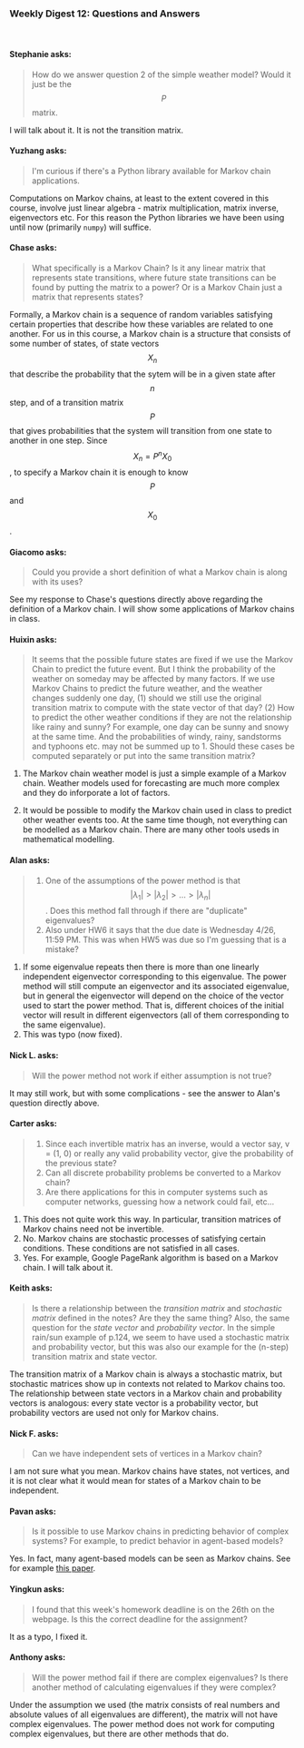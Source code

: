 ### Weekly Digest 12: Questions and Answers


<br/>


#### Stephanie asks:

> How do we answer question 2 of the simple weather model? Would it just be the $$P$$ matrix.

I will talk about it. It is not the transition matrix.


#### Yuzhang asks:

> I'm curious if there's a Python library available for Markov chain applications.

Computations on Markov chains, at least to the extent covered in this course,
involve just linear algebra - matrix multiplication, matrix inverse, eigenvectors
etc. For this reason the Python libraries we have been using until now (primarily `numpy`)
will suffice.


#### Chase asks:

> What specifically is a Markov Chain? Is it any linear matrix that represents state transitions,
> where future state transitions can be found by putting the matrix to a power? Or is a Markov
> Chain just a matrix that represents states?


Formally, a Markov chain is a sequence of random variables satisfying certain properties that
describe how these variables are related to one another. For us in this course, a Markov chain
is a structure that consists of some number of states, of state vectors $$X_n$$ that describe
the probability that the sytem will be in a given state after $$n$$ step, and of a transition
matrix $$P$$ that gives probabilities that the system will transition from one state to another
in one step. Since $$X_n = P^n X_0$$, to specify a Markov chain it is enough to know $$P$$ and
$$X_0$$.


#### Giacomo asks:

> Could you provide a short definition of what a Markov chain is along with its uses?

See my response to Chase's questions directly above regarding the definition of a Markov chain.
I will show some applications of Markov chains in class.



#### Huixin asks:

> It seems that the possible future states are fixed if we use the Markov Chain to predict the future
> event. But I think the probability of the weather on someday may be affected by many factors. If we use
> Markov Chains to predict the future weather, and the weather changes suddenly one day, (1) should we
> still use the original transition matrix to compute with the state vector of that day? (2) How to predict
> the other weather conditions if they are not the relationship like rainy and sunny? For example, one
> day can be sunny and snowy at the same time. And the probabilities of windy, rainy, sandstorms and
> typhoons etc. may not be summed up to 1. Should these cases be computed separately or put into the
> same transition matrix?

1. The Markov chain weather model is just a simple example of a Markov chain. Weather models used
for forecasting are much more complex and they do inforporate a lot of factors.

2. It would be possible to modify the Markov chain used in class to predict other weather events too.
   At the same time though, not everything can be modelled as a Markov chain. There are many other tools
   useds in mathematical modelling.


#### Alan asks:

> 1. One of the assumptions of the power method is that $$|\lambda_1| > |\lambda_2| > {\dots} > |\lambda_n|$$.
> Does this method fall through if there are "duplicate" eigenvalues?
> 2. Also under HW6 it says that the due date is Wednesday 4/26, 11:59 PM. This was when HW5
> was due so I'm guessing that is a mistake?

1. If some eigenvalue repeats then there is more than one linearly independent eigenvector
   corresponding to this eigenvalue. The power method will still compute an eigenvector
   and its associated eigenvalue, but in general the eigenvector will depend on the choice
   of the vector used to start the power method. That is, different choices of the initial
   vector will result in different eigenvectors (all of them corresponding to the same eigenvalue).
2. This was typo (now fixed).



#### Nick L. asks:

> Will the power method not work if either assumption is not true?

It may still work, but with some complications - see the answer to Alan's question directly above.



#### Carter asks:

> 1. Since each invertible matrix has an inverse, would a vector say, v = (1, 0) or really any valid
> probability vector, give the probability of the previous state?
> 2. Can all discrete probability problems be converted to a Markov chain?
> 3. Are there applications for this in computer systems such as computer networks, guessing
> how a network could fail, etc...

1. This does not quite work this way. In particular, transition matrices of Markov chains need
   not be invertible.
2. No. Markov chains are stochastic processes of satisfying certain conditions. These conditions
   are not satisfied in all cases.
3. Yes. For example, Google PageRank algorithm is based on a Markov chain. I will talk about it.


#### Keith asks:

> Is there a relationship between the *transition matrix* and *stochastic matrix* defined in the notes?
> Are they the same thing? Also, the same question for the *state vector* and *probability vector*.
> In the simple rain/sun example of p.124, we seem to have used a stochastic matrix and probability vector,
> but this was also our example for the (n-step) transition matrix and state vector.

The transition matrix of a Markov chain is always a stochastic matrix, but stochastic matrices show up
in contexts not related to Markov chains too. The relationship between state vectors in a Markov chain
and probability vectors is analogous: every state vector is a probability vector, but probability vectors
are used not only for Markov chains.


#### Nick F. asks:

> Can we have independent sets of vertices in a Markov chain?

I am not sure what you mean. Markov chains have states, not vertices, and
it is not clear what it would mean for states of a Markov chain to be independent.


#### Pavan asks:

> Is it possible to use Markov chains in predicting behavior of complex systems?
> For example, to predict behavior in agent-based models?

Yes. In fact, many agent-based models can be seen as Markov chains. See for example
[this paper](http://www.umass.edu/preferen/gintis/acm-tist-markov.pdf).



#### Yingkun asks:

> I found that this week's homework deadline is on the 26th on the webpage.
> Is this the correct deadline for the assignment?

It as a typo, I fixed it.



#### Anthony asks:

> Will the power method fail if there are complex eigenvalues?
> Is there another method of calculating eigenvalues if they were complex?

Under the assumption we used (the matrix consists of real numbers and
absolute values of all eigenvalues are different), the matrix will not
have complex eigenvalues. The power method does not work for computing
complex eigenvalues, but there are other methods that do.


